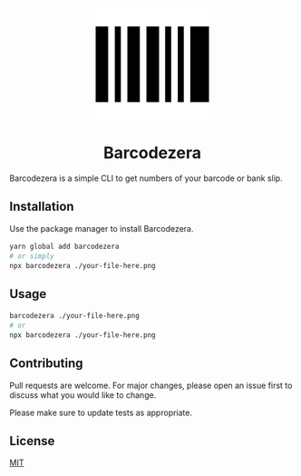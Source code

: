 <div align="center">
  <img align="center" src="./assets/bar-code.svg" width="200px">
</div>
<p align="center">
  <h1 align="center">Barcodezera</h1>
</p>

Barcodezera is a simple CLI to get numbers of your barcode or bank slip.

## Installation

Use the package manager to install Barcodezera.

```bash
yarn global add barcodezera
# or simply
npx barcodezera ./your-file-here.png
```

## Usage

```bash
barcodezera ./your-file-here.png
# or
npx barcodezera ./your-file-here.png
```

## Contributing

Pull requests are welcome. For major changes, please open an issue first to discuss what you would like to change.

Please make sure to update tests as appropriate.

## License

[MIT](https://choosealicense.com/licenses/mit/)
